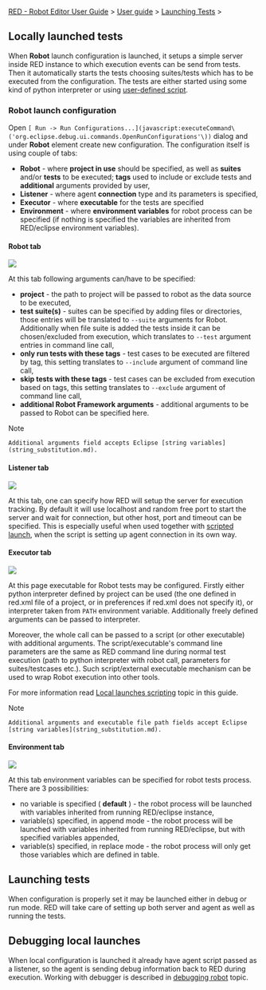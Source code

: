 [RED - Robot Editor User Guide](..\\..\\..\\) > [User
guide](..\\..\\user_guide.md) > [Launching Tests](..\\..\\launching.md) >

## Locally launched tests

When **Robot** launch configuration is launched, it setups a simple server
inside RED instance to which execution events can be send from tests. Then it
automatically starts the tests choosing suites/tests which has to be executed
from the configuration. The tests are either started using some kind of python
interpreter or using [user-defined script](local_launch_scripting.md).

### Robot launch configuration

Open `[ Run -> Run
Configurations...](javascript:executeCommand\('org.eclipse.debug.ui.commands.OpenRunConfigurations'\))`
dialog and under **Robot** element create new configuration. The configuration
itself is using couple of tabs:

  * **Robot** \- where **project in use** should be specified, as well as **suites** and/or **tests** to be executed; **tags** used to include or exclude tests and **additional** arguments provided by user, 
  * **Listener** \- where agent **connection** type and its parameters is specified, 
  * **Executor** \- where **executable** for the tests are specified 
  * **Environment** \- where **environment variables** for robot process can be specified (if nothing is specified the variables are inherited from RED/eclipse environment variables). 

#### Robot tab

![](images/local_config_robot.png)

At this tab following arguments can/have to be specified:

  * **project** \- the path to project will be passed to robot as the data source to be executed, 
  * **test suite(s)** \- suites can be specified by adding files or directories, those entries will be translated to `--suite` arguments for Robot. Additionally when file suite is added the tests inside it can be chosen/excluded from execution, which translates to `--test` argument entries in command line call, 
  * **only run tests with these tags** \- test cases to be executed are filtered by tag, this setting translates to `--include` argument of command line call, 
  * **skip tests with these tags** \- test cases can be excluded from execution based on tags, this setting translates to `--exclude` argument of command line call, 
  * **additional Robot Framework arguments** \- additional arguments to be passed to Robot can be specified here. 

Note

    Additional arguments field accepts Eclipse [string variables](string_substitution.md).

#### Listener tab

![](images/local_config_listener.png)

At this tab, one can specify how RED will setup the server for execution
tracking. By default it will use localhost and random free port to start the
server and wait for connection, but other host, port and timeout can be
specified. This is especially useful when used together with [scripted
launch](local_launch_scripting.md), when the script is setting up agent
connection in its own way.

#### Executor tab

![](images/local_config_exec.png)

At this page executable for Robot tests may be configured. Firstly either
python interpreter defined by project can be used (the one defined in red.xml
file of a project, or in preferences if red.xml does not specify it), or
interpreter taken from `PATH` environment variable. Additionally freely
defined arguments can be passed to interpreter.

Moreover, the whole call can be passed to a script (or other executable) with
additional arguments. The script/executable's command line parameters are the
same as RED command line during normal test execution (path to python
interpreter with robot call, parameters for suites/testcases etc.). Such
script/external executable mechanism can be used to wrap Robot execution into
other tools.

For more information read [Local launches
scripting](local_launch_scripting.md) topic in this guide.

Note

    Additional arguments and executable file path fields accept Eclipse [string variables](string_substitution.md).

#### Environment tab

![](images/local_config_env.png)

At this tab environment variables can be specified for robot tests process.
There are 3 possibilities:

  * no variable is specified ( **default** ) - the robot process will be launched with variables inherited from running RED/eclipse instance,
  * variable(s) specified, in append mode - the robot process will be launched with variables inherited from running RED/eclipse, but with specified variables appended,
  * variable(s) specified, in replace mode - the robot process will only get those variables which are defined in table.

## Launching tests

When configuration is properly set it may be launched either in debug or run
mode. RED will take care of setting up both server and agent as well as
running the tests.

## Debugging local launches

When local configuration is launched it already have agent script passed as a
listener, so the agent is sending debug information back to RED during
execution. Working with debugger is described in [debugging robot](debug.md)
topic.

  
  

